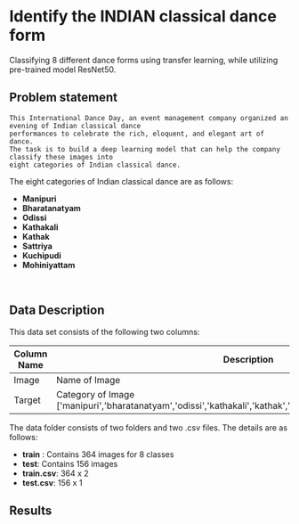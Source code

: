 # Identify the INDIAN classical dance form
Classifying 8 different dance forms using transfer learning, while utilizing pre-trained model ResNet50.


## Problem statement
```
This International Dance Day, an event management company organized an evening of Indian classical dance 
performances to celebrate the rich, eloquent, and elegant art of dance. 
The task is to build a deep learning model that can help the company classify these images into 
eight categories of Indian classical dance.
```
The eight categories of Indian classical dance are as follows:
* **Manipuri**
* **Bharatanatyam**
* **Odissi**
* **Kathakali**
* **Kathak**
* **Sattriya**
* **Kuchipudi**
* **Mohiniyattam**




<br />

## Data Description
This data set consists of the following two columns:

Column Name | Description
------------- | -------------
Image  | Name of Image
Target  | 	Category of Image ['manipuri','bharatanatyam','odissi','kathakali','kathak','sattriya','kuchipudi','mohiniyattam']

The data folder consists of two folders and two .csv files. The details are as follows:
* **train** : Contains 364 images for 8 classes
* **test**: Contains 156 images
* **train.csv**: 364 x 2
* **test.csv**: 156 x 1




## Results 
```

```
